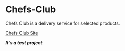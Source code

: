 # Chefs-Club
Chefs Club is a delivery service for selected products.

[Chefs Club Site](https://andriiwp3.github.io/Chefs-Club/)

***It`s a test project***
